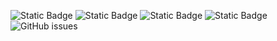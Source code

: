 ![Static Badge](https://img.shields.io/badge/blacklists-61-000000) ![Static Badge](https://img.shields.io/badge/blacklisted-2982994-cc0000) ![Static Badge](https://img.shields.io/badge/whitelisted-2251-00CC00) ![Static Badge](https://img.shields.io/badge/streaming_blacklist-28107-000000) ![GitHub issues](https://img.shields.io/github/issues/fabriziosalmi/blacklists)
